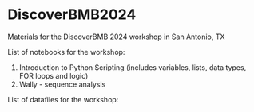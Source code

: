 # DiscoverBMB2024
Materials for the DiscoverBMB 2024 workshop in San Antonio, TX

List of notebooks for the workshop:

1. Introduction to Python Scripting (includes variables, lists, data types, FOR loops and logic)
2. Wally - sequence analysis

List of datafiles for the workshop:

